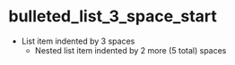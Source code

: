 # bulleted_list_3_space_start

   * List item indented by 3 spaces
     * Nested list item indented by 2 more (5 total) spaces
